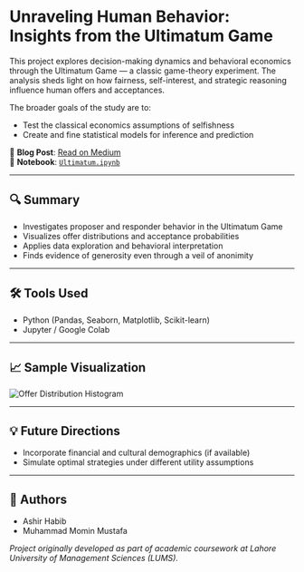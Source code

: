 # Unraveling Human Behavior: Insights from the Ultimatum Game

This project explores decision-making dynamics and behavioral economics through the Ultimatum Game — a classic game-theory experiment. The analysis sheds light on how fairness, self-interest, and strategic reasoning influence human offers and acceptances.

The broader goals of the study are to:
* Test the classical economics assumptions of selfishness
* Create and fine statistical models for inference and prediction

📘 **Blog Post**: [Read on Medium](https://medium.com/@momin2929/unraveling-human-behavior-insights-from-the-ultimatum-game-c30e9d58db19)  
📓 **Notebook**: [`Ultimatum.ipynb`](Ultimatum.ipynb)

---

## 🔍 Summary

- Investigates proposer and responder behavior in the Ultimatum Game
- Visualizes offer distributions and acceptance probabilities
- Applies data exploration and behavioral interpretation
- Finds evidence of generosity even through a veil of anonimity

---

## 🛠 Tools Used

- Python (Pandas, Seaborn, Matplotlib, Scikit-learn)
- Jupyter / Google Colab

---

## 📈 Sample Visualization

![Offer Distribution Histogram](assets/offer_distribution.png)



---

## 💡 Future Directions

- Incorporate financial and cultural demographics (if available)
- Simulate optimal strategies under different utility assumptions

---

## 🧠 Authors
* Ashir Habib
* Muhammad Momin Mustafa

*Project originally developed as part of academic coursework at Lahore University of Management Sciences (LUMS).*

